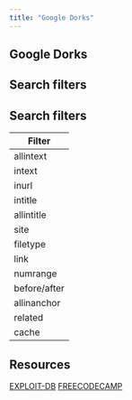 ```yaml
---
title: "Google Dorks"
---
```

## Google Dorks

## Search filters
## Search filters

| Filter      |
|-------------|
| allintext   |
| intext      |
| inurl       |
| intitle     |
| allintitle  |
| site        |
| filetype    |
| link        |
| numrange    |
| before/after|
| allinanchor |
| related     |
| cache       |


## Resources
[EXPLOIT-DB](https://www.exploit-db.com/google-hacking-database)
[FREECODECAMP](https://www.freecodecamp.org/news/google-dorking-for-pentesters-a-practical-tutorial/)
